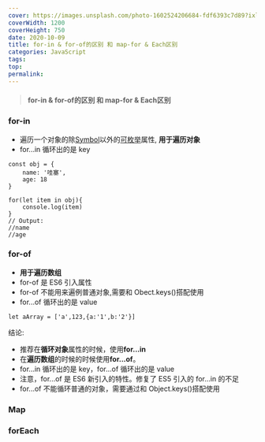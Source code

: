 ```yaml
---
cover: https://images.unsplash.com/photo-1602524206684-fdf6393c7d89?ixlib=rb-1.2.1&ixid=eyJhcHBfaWQiOjEyMDd9&auto=format&fit=crop&w=1500&q=80
coverWidth: 1200
coverHeight: 750
date: 2020-10-09
title: for-in & for-of的区别 和 map-for & Each区别
categories: JavaScript
tags:
top:
permalink:
---
```


> <h4> 
>  for-in & for-of的区别 和 map-for & Each区别
> </h4>

<!--more-->

### for-in

- 遍历一个对象的除[Symbol](https://developer.mozilla.org/en-US/docs/Web/JavaScript/Reference/Global_Objects/Symbol)以外的[可枚举](https://developer.mozilla.org/zh-CN/docs/Web/JavaScript/Enumerability_and_ownership_of_properties)属性, **用于遍历对象**
- for...in 循环出的是 key

```
const obj = {
	name: '哇塞',
	age: 18
}

for(let item in obj){
	console.log(item)
}
// Output:
//name
//age
```

### for-of

- **用于遍历数组**
- for-of 是 ES6 引入属性
- for-of 不能用来遍例普通对象,需要和 Obect.keys()搭配使用
- for...of 循环出的是 value

```
let aArray = ['a',123,{a:'1',b:'2'}]
```

结论:

- 推荐在**循环对象**属性的时候，使用**for...in**
- 在**遍历数组**的时候的时候使用**for...of**。
- for...in 循环出的是 key，for...of 循环出的是 value
- 注意，for...of 是 ES6 新引入的特性。修复了 ES5 引入的 for...in 的不足
- for...of 不能循环普通的对象，需要通过和 Object.keys()搭配使用

### Map

### forEach
